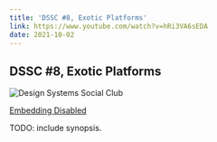 ```yaml
---
title: 'DSSC #8, Exotic Platforms'
link: https://www.youtube.com/watch?v=hRi3VA6sEDA
date: 2021-10-02
---
```


## DSSC #8, Exotic Platforms

![Design Systems Social Club](https://i.ytimg.com/vi/hRi3VA6sEDA/maxresdefault.jpg)

[Embedding Disabled](https://www.youtube.com/watch?v=hRi3VA6sEDA)

TODO: include synopsis.